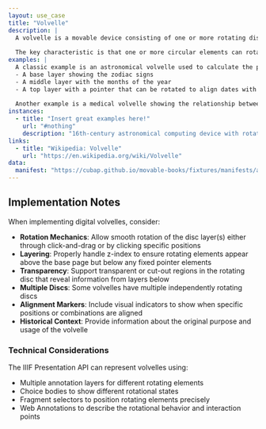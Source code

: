 ```yaml
---
layout: use_case
title: "Volvelle"
description: |
  A volvelle is a movable device consisting of one or more rotating discs or wheels, typically made of paper or vellum, that are mounted on a page with a central pivot point. These devices were commonly used in medieval and early modern manuscripts and books for calculations, astronomical observations, divination, or illustrating concepts with multiple layers of information.
  
  The key characteristic is that one or more circular elements can rotate around a fixed anchor point, often with cutout windows or transparent regions that reveal different information as the disc rotates.
examples: |
  A classic example is an astronomical volvelle used to calculate the positions of celestial bodies. The device might have multiple layers:
  - A base layer showing the zodiac signs
  - A middle layer with the months of the year
  - A top layer with a pointer that can be rotated to align dates with zodiac positions
  
  Another example is a medical volvelle showing the relationship between bodily humors, seasons, and treatments, where rotating the disc aligns different combinations of information.
instances:
  - title: "Insert great examples here!"
    url: "#nothing"
    description: "16th-century astronomical computing device with rotating paper discs"
links:
  - title: "Wikipedia: Volvelle"
    url: "https://en.wikipedia.org/wiki/Volvelle"
data:
  manifest: "https://cubap.github.io/movable-books/fixtures/manifests/all.json"
---
```


## Implementation Notes

When implementing digital volvelles, consider:

- **Rotation Mechanics**: Allow smooth rotation of the disc layer(s) either through click-and-drag or by clicking specific positions
- **Layering**: Properly handle z-index to ensure rotating elements appear above the base page but below any fixed pointer elements
- **Transparency**: Support transparent or cut-out regions in the rotating disc that reveal information from layers below
- **Multiple Discs**: Some volvelles have multiple independently rotating discs
- **Alignment Markers**: Include visual indicators to show when specific positions or combinations are aligned
- **Historical Context**: Provide information about the original purpose and usage of the volvelle

### Technical Considerations

The IIIF Presentation API can represent volvelles using:
- Multiple annotation layers for different rotating elements
- Choice bodies to show different rotational states
- Fragment selectors to position rotating elements precisely
- Web Annotations to describe the rotational behavior and interaction points
